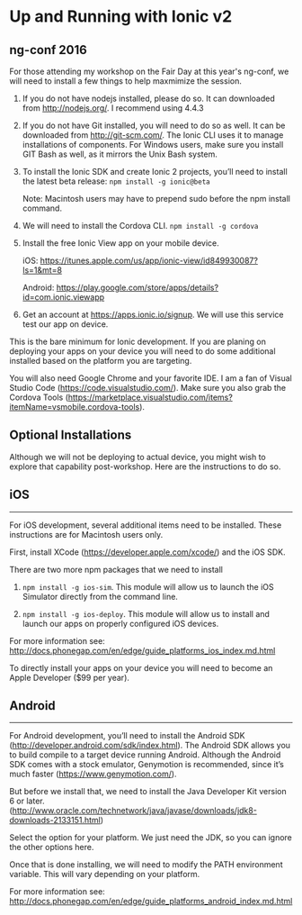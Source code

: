 # Up and Running with Ionic v2

## ng-conf 2016

For those attending my workshop on the Fair Day at this year's ng-conf, we will need to install a few things to help maxmimize the session.

1) If you do not have nodejs installed, please do so. It can downloaded from http://nodejs.org/. I recommend using 4.4.3

2) If you do not have Git installed, you will need to do so as well. It can be downloaded from http://git-scm.com/. The Ionic CLI uses it to manage installations of components. For Windows users, make sure you install GIT Bash as well, as it mirrors the Unix Bash system.

3) To install the Ionic SDK and create Ionic 2 projects, you’ll need to install the latest beta release: 
```npm install -g ionic@beta```

    Note: Macintosh users may have to prepend sudo before the npm install command.

4) We will need to install the Cordova CLI. ```npm install -g cordova```

5) Install the free Ionic View app on your mobile device. 

   iOS: https://itunes.apple.com/us/app/ionic-view/id849930087?ls=1&mt=8

   Android: https://play.google.com/store/apps/details?id=com.ionic.viewapp

6) Get an account at https://apps.ionic.io/signup. We will use this service  test our app on device.

This is the bare minimum for Ionic development. If you are planing on deploying your apps on your device you will need to do some additional installed based on the platform you are targeting.

You will also need Google Chrome and your favorite IDE. I am a fan of Visual Studio Code (https://code.visualstudio.com/). Make sure you also grab the Cordova Tools (https://marketplace.visualstudio.com/items?itemName=vsmobile.cordova-tools). 

## Optional Installations
Although we will not be deploying to actual device, you might wish to explore that capability post-workshop. Here are the instructions to do so.


## iOS
---
For iOS development, several additional items need to be installed. These instructions are for Macintosh users only. 

First, install XCode (https://developer.apple.com/xcode/) and the iOS SDK. 

There are two more npm packages that we need to install

1) ```npm install -g ios-sim```. This module will allow us to launch the iOS Simulator directly from the command line.

2) ```npm install -g ios-deploy```. This module will allow us to install and launch our apps on properly configured iOS devices.

For more information see: http://docs.phonegap.com/en/edge/guide_platforms_ios_index.md.html

To directly install your apps on your device you will need to become an Apple Developer ($99 per year).

## Android
---
For Android development, you’ll need to install the Android SDK (http://developer.android.com/sdk/index.html). The Android SDK allows you to build compile to a target device running Android. Although the Android SDK comes with a stock emulator, Genymotion is recommended, since it’s much faster (https://www.genymotion.com/).

But before we install that, we need to install the Java Developer Kit version 6 or later. (http://www.oracle.com/technetwork/java/javase/downloads/jdk8-downloads-2133151.html)

Select the option for your platform. We just need the JDK, so you can ignore the other options here.

Once that is done installing, we will need to modify the PATH environment variable. This will vary depending on your platform.

For more information see: http://docs.phonegap.com/en/edge/guide_platforms_android_index.md.html 
